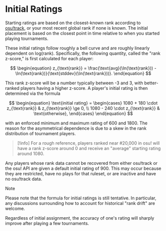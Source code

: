 # Initial Ratings

Starting ratings are based on the closest-known rank according to [osu!track](https://github.com/Ameobea/osutrack-api), or your most recent global rank if none is known. The initial placement is based on the closest point in time relative to when you started playing tournaments. 

These initial ratings follow roughly a bell curve and are roughly linearly dependent on log(rank). Specifically, the following quantity, called the "rank z-score," is first calculated for each player:

$$
\begin{equation}
    z_{\text{rank}} = \frac{\text{avg}(\ln(\text{rank})) - \ln(\text{rank})}{\text{stddev}(\ln(\text{rank}))}.
\end{equation}
$$

This rank z-score will be a number typically between -3 and 3, with better-ranked players having a higher z-score. A player's initial rating is then determined via the formula

$$
\begin{equation}
    \text{initial rating} = 
        \begin{cases} 
            1080 + 180 \cdot z_{\text{rank}} & z_{\text{rank}} \ge 0, \\ 
            1080 - 240 \cdot z_{\text{rank}} & \text{otherwise},
        \end{cases}
\end{equation}
$$

with an enforced minimum and maximum rating of 600 and 1800. The reason for the asymmetrical dependence is due to a skew in the rank distribution of tournament players.

> [!info]
> For a rough reference, players ranked near #20,000 in osu! will have a rank z-score around 0 and receive an "average" starting rating around 1080.

Any players whose rank data cannot be recovered from either osu!track or the osu! API are given a default initial rating of 900. This may occur because they are restricted, have no plays for that ruleset, or are inactive and have no osu!track data.

> [!note]
>  Please note that the formula for initial ratings is still tentative. In particular, any discussions surrounding how to account for historical "rank drift" are welcome.
> 
> Regardless of initial assignment, the accuracy of one's rating will sharply improve after playing a few tournaments.
